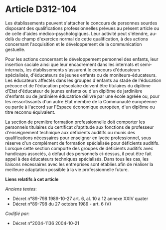 # Article D312-104

Les établissements peuvent s'attacher le concours de personnes sourdes disposant des qualifications professionnelles prévues
au présent article ou de celle d'aides médico-psychologiques. Leur activité peut s'étendre, au-delà du champ d'exercice
normal de cette qualification, à des actions concernant l'acquisition et le développement de la communication gestuelle.

Pour les actions concernant le développement personnel des enfants, leur insertion sociale ainsi que leur encadrement dans
les internats et semi-internats, les établissements s'assurent le concours d'éducateurs spécialisés, d'éducateurs de jeunes
enfants ou de moniteurs-éducateurs. Les éducateurs affectés dans les groupes d'enfants au stade de l'éducation précoce et de
l'éducation préscolaire doivent être titulaires du diplôme d'Etat d'éducateur de jeunes enfants ou d'un diplôme de jardinière
d'enfants ou de jardinière éducatrice délivré par une école agréée ou, pour les ressortissants d'un autre Etat membre de la
Communauté européenne ou partie à l'accord sur l'Espace économique européen, d'un diplôme ou titre reconnu équivalent.

La section de première formation professionnelle doit comporter les personnels titulaires du certificat d'aptitude aux
fonctions de professeur d'enseignement technique aux déficients auditifs ou munis des qualifications nécessaires pour
enseigner en lycée professionnel, sous réserve d'un complément de formation spécialisée pour déficients auditifs. Lorsque
cette section comporte des groupes de déficients auditifs avec handicaps associés, à défaut des personnels ci-dessus, il peut
être fait appel à des éducateurs techniques spécialisés. Dans tous les cas, les liaisons nécessaires avec les entreprises
sont établies afin de réaliser la meilleure adaptation possible à la vie professionnelle future.

**Liens relatifs à cet article**

_Anciens textes_:

  - Décret n°89-798 1989-10-27 art. 6, al. 10 à 12 annexe XXIV quater
  - Décret n°89-798 du 27 octobre 1989 - art. 6 (V)

_Codifié par_:

  - Décret n°2004-1136 2004-10-21

